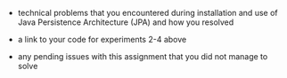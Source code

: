 - technical problems that you encountered during installation and use of Java Persistence Architecture (JPA) and how you resolved

- a link to your code for experiments 2-4 above

- any pending issues with this assignment that you did not manage to solve
